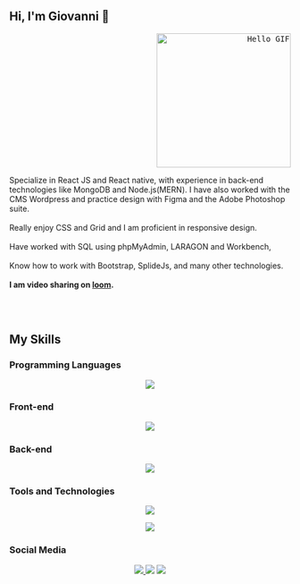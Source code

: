 
<!-- Introduction -->
## Hi, I'm Giovanni 👋
<div>
  <div align="right">
  <kbd>
  <img src="https://media.giphy.com/media/Tf3fPureumpd9en03K/giphy.gif" width="240" alt="Hello GIF"/>
  </kbd>
  </div>
    <div align="left">
  <p witdh="100px">Specialize in React JS and React native, with experience in back-end technologies like MongoDB and Node.js(MERN). I have also worked with the CMS Wordpress and practice design with Figma and the Adobe Photoshop suite.<br><br>Really enjoy CSS and Grid and I am proficient in responsive design. <br><br> Have worked with SQL using phpMyAdmin, LARAGON and Workbench,<br> <br> Know how to work with Bootstrap, SplideJs, and many other technologies. <br><br> <b>I am video sharing on <a href="https://www.loom.com/share/5e672268f71d495ea6b03a134a1c5c95">loom</a>. </b></p>
</div>

<br><br>

## My Skills

### Programming Languages

<p align="center">
  <img src="https://skillicons.dev/icons?i=js,php,py" />
</p>

### Front-end

<p align="center">
  <img src="https://skillicons.dev/icons?i=react,html,css,bootstrap" />
</p>

### Back-end

<p align="center">
  <img src="https://skillicons.dev/icons?i=nodejs,mongodb,mysql" />
</p>

### Tools and Technologies

<p align="center">
  <img src="https://skillicons.dev/icons?i=figma,ps,wordpress,regex,postman" />
</p>

<p align="center">
  <img src="https://skillicons.dev/icons?i=codepen,vscode,php,py,powershell,xd" />
</p>

### Social Media

<p align="center">
  <a href="https://linkedin.com/in/giovanni-zoppis/">
    <img src="https://skillicons.dev/icons?i=linkedin" />
  </a>
    <img src="https://skillicons.dev/icons?i=instagram" />
    <img src="https://skillicons.dev/icons?i=stackoverflow" />
</p>

